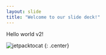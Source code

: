 ```yaml
---
layout: slide
title: "Welcome to our slide deck!"
---
```


Hello world v2!

![jetpacktocat](https://octodex.github.com/images/jetpacktocat.png)
{: .center}
